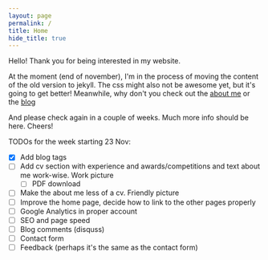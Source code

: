 ```yaml
---
layout: page
permalink: /
title: Home
hide_title: true
---
```


Hello! Thank you for being interested in my website.

At the moment (end of november), I'm in the process of moving the content of the old version to jekyll.
The css might also not be awesome yet, but it's going to get better!
Meanwhile, why don't you check out the [about me](/about-me) or the [blog](/blog)

And please check again in a couple of weeks. Much more info should be here. Cheers!

TODOs for the week starting 23 Nov:

- [x] Add blog tags
- [ ] Add cv section with experience and awards/competitions and text about me work-wise. Work picture
    - [ ] PDF download
- [ ] Make the about me less of a cv. Friendly picture
- [ ] Improve the home page, decide how to link to the other pages properly
- [ ] Google Analytics in proper account
- [ ] SEO and page speed
- [ ] Blog comments (disquss)
- [ ] Contact form
- [ ] Feedback (perhaps it's the same as the contact form)

